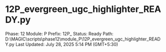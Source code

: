 # 12P_evergreen_ugc_highlighter_READY.py

Phase: 12
Module: P
Prefix: 12P_
Status: Ready
Path: D:\MAGIC\scripts\phase12\module_P\12P_evergreen_ugc_highlighter_READY.py
Last Updated: July 28, 2025 5:14 PM (GMT+5:30)

